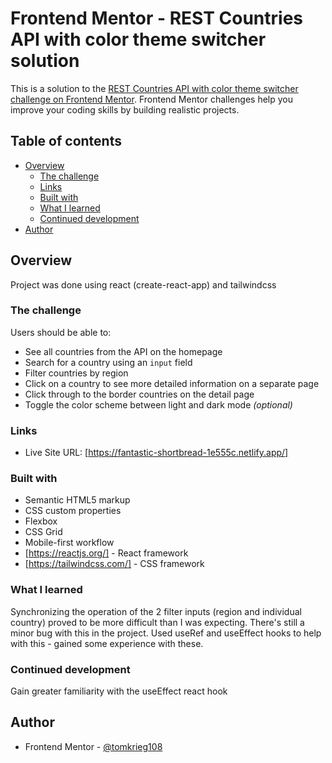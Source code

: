 # Frontend Mentor - REST Countries API with color theme switcher solution

This is a solution to the [REST Countries API with color theme switcher challenge on Frontend Mentor](https://www.frontendmentor.io/challenges/rest-countries-api-with-color-theme-switcher-5cacc469fec04111f7b848ca). Frontend Mentor challenges help you improve your coding skills by building realistic projects. 

## Table of contents

- [Overview](#overview)
  - [The challenge](#the-challenge)
  - [Links](#links)
  - [Built with](#built-with)
  - [What I learned](#what-i-learned)
  - [Continued development](#continued-development)
- [Author](#author)

## Overview

Project was done using react (create-react-app) and tailwindcss

### The challenge

Users should be able to:

- See all countries from the API on the homepage
- Search for a country using an `input` field
- Filter countries by region
- Click on a country to see more detailed information on a separate page
- Click through to the border countries on the detail page
- Toggle the color scheme between light and dark mode *(optional)*



### Links

- Live Site URL: [https://fantastic-shortbread-1e555c.netlify.app/]

### Built with

- Semantic HTML5 markup
- CSS custom properties
- Flexbox
- CSS Grid
- Mobile-first workflow
- [https://reactjs.org/] - React framework
- [https://tailwindcss.com/] - CSS framework

### What I learned

Synchronizing the operation of the 2 filter inputs (region and individual country) proved to be more difficult than I was expecting.
There's still a minor bug with this in the project.  Used useRef and useEffect hooks to help with this - gained some experience with these.

### Continued development

Gain greater familiarity with the useEffect react hook


## Author
- Frontend Mentor - [@tomkrieg108](https://www.frontendmentor.io/profile/yourusername)

